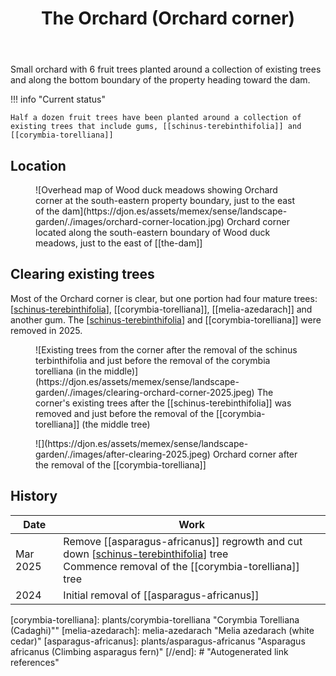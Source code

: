 ﻿---
backlinks:
- title: Pecan corner
  url: /sense/landscape-garden/pecan-corner.html
- title: Wood duck meadows
  url: /sense/landscape-garden/wood-duck-meadows.html
- title: Melia azedarach (white cedar)
  url: /sense/landscape-garden/melia-azedarach.html
- title: Asparagus africanus (Climbing asparagus fern)
  url: /sense/landscape-garden/plants/asparagus-africanus.html
- title: Corymbia Torelliana (Cadaghi)"
  url: /sense/landscape-garden/plants/corymbia-torelliana.html
tags:
- gardens
- sense
- landscape
title: The Orchard (Orchard corner)
type: zone
---
Small orchard with 6 fruit trees planted around a collection of existing trees and along the bottom boundary of the property heading toward the dam.

!!! info "Current status"

    Half a dozen fruit trees have been planted around a collection of existing trees that include gums, [[schinus-terebinthifolia]] and [[corymbia-torelliana]]


## Location 

<figure markdown>
![Overhead map of Wood duck meadows showing Orchard corner at the south-eastern property boundary, just to the east of the dam](https://djon.es/assets/memex/sense/landscape-garden/./images/orchard-corner-location.jpg)
<caption>Orchard corner located along the south-eastern boundary of Wood duck meadows, just to the east of [[the-dam]]</caption>
</figure>

## Clearing existing trees

Most of the Orchard corner is clear, but one portion had four mature trees: [[schinus-terebinthifolia]], [[corymbia-torelliana]], [[melia-azedarach]] and another gum. The [[schinus-terebinthifolia]] and [[corymbia-torelliana]] were removed in 2025.

<figure markdown>
![Existing trees from the corner after the removal of the schinus terbinthifolia and just before the removal of the corymbia torelliana (in the middle)](https://djon.es/assets/memex/sense/landscape-garden/./images/clearing-orchard-corner-2025.jpeg)
<caption>The corner's existing trees after the [[schinus-terebinthifolia]] was removed and just before the removal of the [[corymbia-torelliana]] (the middle tree)</caption>
</figure>

<figure markdown>
![](https://djon.es/assets/memex/sense/landscape-garden/./images/after-clearing-2025.jpeg)
<caption>Orchard corner after the removal of the [[corymbia-torelliana]]</caption>
</figure>

## History

| Date | Work |
| --- | --- |
| Mar 2025 | Remove [[asparagus-africanus]] regrowth and cut down [[schinus-terebinthifolia]] tree<br />Commence removal of the  [[corymbia-torelliana]] tree |
| 2024 | Initial removal of [[asparagus-africanus]] |

[//begin]: # "Autogenerated link references for markdown compatibility"
[schinus-terebinthifolia]: plants/schinus-terebinthifolia "Schinus Terebinthifolia (Brazilian pepper tree)"
[corymbia-torelliana]: plants/corymbia-torelliana "Corymbia Torelliana (Cadaghi)""
[melia-azedarach]: melia-azedarach "Melia azedarach (white cedar)"
[asparagus-africanus]: plants/asparagus-africanus "Asparagus africanus (Climbing asparagus fern)"
[//end]: # "Autogenerated link references"
